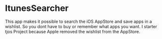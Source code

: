 # ItunesSearcher
This app makes it possible to search the iOS AppStore and save apps in a wishlist. So you dont have to buy or remember what apps you want. I starter tjos Project because Apple removed the wishlist from the AppStore. 
